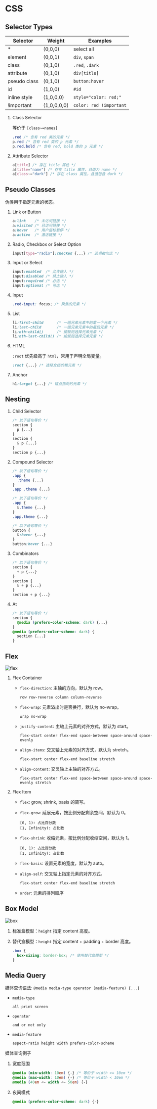 # CSS

## Selector Types

| Selector     | Weight      | Examples                |
| ------------ | ----------- | ----------------------- |
| \*           | (0,0,0)     | select all              |
| element      | (0,0,1)     | `div`, `span`           |
| class        | (0,1,0)     | `.red`, `.dark`         |
| attribute    | (0,1,0)     | `div[title]`            |
| pseudo class | (0,1,0)     | `button:hover`          |
| id           | (1,0,0)     | `#id`                   |
| inline style | (1,0,0,0)   | `style="color: red;"`   |
| !important   | (1,0,0,0,0) | `color: red !important` |

1. Class Selector

   等价于 `[class~=names]`

   ```css
   .red /* 含有 red 类的元素 */
   p.red /* 含有 red 类的 p 元素 */
   p.red.bold /* 含有 red, bold 类的 p 元素 */
   ```

2. Attribute Selector

   ```css
   a[title] /* 存在 title 属性 */
   a[title="name"] /* 存在 title 属性，且值为 name */
   a[class~="dark"] /* 存在 class 属性，且值包含 dark */
   ```

## Pseudo Classes

伪类用于指定元素的状态。

1. Link or Button

   ```css
   a:link    /* 未访问链接 */
   a:visited /* 已访问链接 */
   a:hover   /* 用户鼠标悬停 */
   a:active  /* 激活链接 */
   ```

2. Radio, Checkbox or Select Option

   ```css
   input[type="radio"]:checked {...} /* 选项被勾选 */
   ```

3. Input or Select

   ```css
   input:enabled  /* 允许输入 */
   input:disabled /* 禁止输入 */
   input:required /* 必选 */
   input:optional /* 可选 */
   ```

4. Input

   ```css
   .red-input: focus; /* 聚焦的元素 */
   ```

5. List

   ```css
   li:first-child      /* 一组兄弟元素中的第一个元素 */
   li:last-child       /* 一组兄弟元素中的最后元素 */
   li:nth-child()      /* 按规则选择兄弟元素 */
   li:nth-last-child() /* 按规则选择兄弟元素 */
   ```

6. HTML

   `:root` 优先级高于 `html`，常用于声明全局变量。

   ```css
   :root {...} /* 选择文档的根元素 */
   ```

7. Anchor

   ```css
   h1:target {...} /* 锚点指向的元素 */
   ```

## Nesting

1. Child Selector

   ```css
   /* 以下语句等价 */
   section {
     p {...}
   }
   section {
     & p {...}
   }
   section p {...}
   ```

2. Compound Selector

   ```css
   /* 以下语句等价 */
   .app {
     .theme {...}
   }
   .app .theme {...}

   /* 以下语句等价 */
   .app {
     &.theme {...}
   }
   .app.theme {...}

   /* 以下语句等价 */
   button {
     &:hover {...}
   }
   button:hover {...}
   ```

3. Combinators

   ```css
   /* 以下语句等价 */
   section {
     + p {...}
   }
   section {
     & + p {...}
   }
   section + p {...}
   ```

4. At

   ```css
   /* 以下语句等价 */
   section {
     @media (prefers-color-scheme: dark) {...}
   }
   @media (prefers-color-scheme: dark) {
     section {...}
   }
   ```

## Flex

![flex](/basic-css-flex.svg)

1. Flex Container

   - `flex-direction`: 主轴的方向，默认为 row。

     ```
     row row-reverse column column-reverse
     ```

   - `flex-wrap`: 元素溢出时是否换行，默认为 no-wrap。

     ```
     wrap no-wrap
     ```

   - `justify-content`: 主轴上元素的对齐方式，默认为 start。

     ```
     flex-start center flex-end space-between space-around space-evenly
     ```

   - `align-items`: 交叉轴上元素的对齐方式，默认为 stretch。

     ```
     flex-start center flex-end baseline stretch
     ```

   - `align-content`: 交叉轴上主轴的对齐方式。

     ```
     flex-start center flex-end space-between space-around space-evenly stretch
     ```

2. Flex Item

   - `flex`: grow, shrink, basis 的简写。
   - `flex-grow`: 延展元素，按比例分配剩余空间，默认为 0。

     ```
     [0, 1): 占比百分数
     [1, Infinity): 占比数
     ```

   - `flex-shrink`: 收缩元素，按比例分配收缩空间，默认为 1。

     ```
     [0, 1): 占比百分数
     [1, Infinity): 占比数
     ```

   - `flex-basis`: 设置元素的宽度，默认为 auto。
   - `align-self`: 交叉轴上指定元素的对齐方式。

     ```
     flex-start center flex-end baseline stretch
     ```

   - `order`: 元素的排列顺序

## Box Model

![box](/basic-css-box.svg)

1. 标准盒模型：`height` 指定 content 高度。
2. 替代盒模型：`height` 指定 content + padding + border 高度。

   ```css
   .box {
     box-sizing: border-box; /* 使用替代盒模型 */
   }
   ```

## Media Query

媒体查询语法: `@media media-type operator (media-feature) {...}`

- `media-type`

  ```
  all print screen
  ```

- `operator`

  ```
  and or not only
  ```

- `media-feature`

  ```
  aspect-ratio height width prefers-color-scheme
  ```

媒体查询例子

1. 宽度范围

   ```css
   @media (min-width: 10em) {-} /* 等价于 width >= 10em */
   @media (max-width: 10em) {-} /* 等价于 width < 10em */
   @media (40em <= width <= 50em) {-}
   ```

2. 夜间模式

   ```css
   @media (prefers-color-scheme: dark) {-}
   ```
